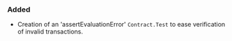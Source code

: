 ### Added

- Creation of an 'assertEvaluationError' `Contract.Test` to ease verification of
  invalid transactions.
